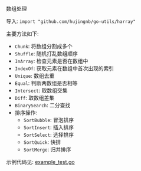 数组处理 

导入: `import "github.com/hujingnb/go-utils/harray"`

主要方法如下: 

* `Chunk`:  将数组分割成多个
* `Shuffle`: 随机打乱数组顺序
* `InArray`: 检查元素是否在数组中
* `IndexOf`: 获取元素在数组中首次出现的索引
* `Unique`: 数组去重
* `Equal`: 判断两数组是否相等
* `Intersect`: 取数组交集
* `Diff`: 取数组差集
* `BinarySearch`: 二分查找
* 排序操作: 
  * `SortBubble`: 冒泡排序
  * `SortInsert`: 插入排序
  * `SortSelect`: 选择排序
  * `SortQuick`: 快排
  * `SortMerge`: 归并排序

示例代码见: [example_test.go](./example_test.go)